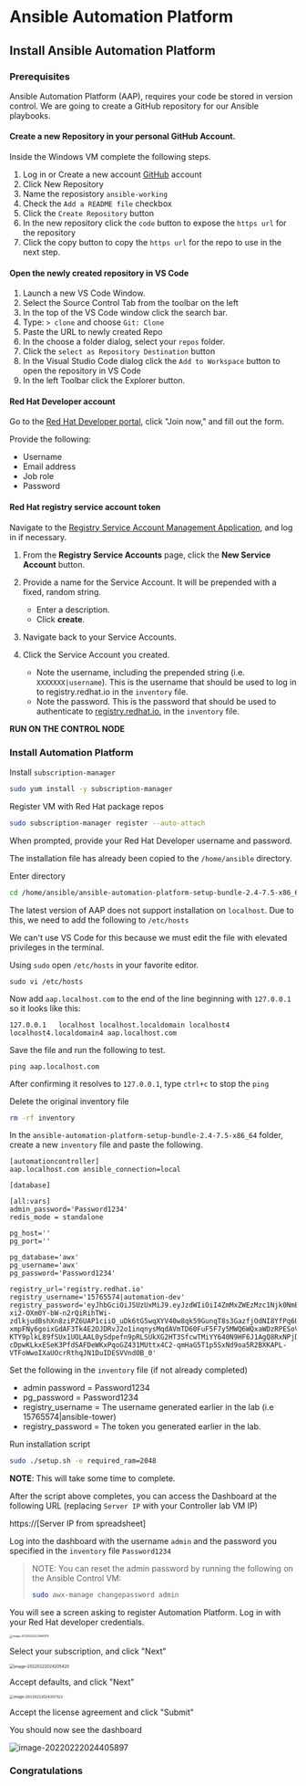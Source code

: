# Ansible Automation Platform

## Install Ansible Automation Platform

### Prerequisites

Ansible Automation Platform (AAP), requires your code be stored in version control. We are going to create a GitHub repository for our Ansible playbooks.



#### Create a new Repository in your personal GitHub Account.

Inside the Windows VM complete the following steps.

1. Log in or Create a new account [GitHub](https://github.com/) account
2. Click New Repository
3. Name the reposistory `ansible-working`
4. Check the `Add a README file` checkbox
5. Click the `Create Repository` button
6. In the new repository click the `code` button to expose the `https url` for the repository
7. Click the copy button to copy the `https url` for the repo to use in the next step.



#### Open the newly created repository in VS Code

1. Launch a new VS Code Window.
2. Select the Source Control Tab from the toolbar on the left
3. In the top of the VS Code window click the search bar.
4. Type: `> clone` and choose `Git: Clone`
5. Paste the URL to newly created Repo
6. In the choose a folder dialog, select your `repos` folder.
7. Click the `select as Repository Destination` button
8. In the Visual Studio Code dialog click the `Add to Workspace` button to open the repository in VS Code
9. In the left Toolbar click the Explorer button.



#### Red Hat Developer account

Go to the [Red Hat Developer portal](https://developers.redhat.com/about), click "Join now," and fill out the form. 

Provide the following: 

* Username 
* Email address 
* Job role 
* Password 



#### Red Hat registry service account token

Navigate to the [Registry Service Account Management Application](https://access.redhat.com/terms-based-registry/), and log in if necessary.

1. From the **Registry Service Accounts** page, click the **New Service Account** button.

2. Provide a name for the Service Account. It will be prepended with a fixed, random string.

   - Enter a description.
   - Click **create**.

3. Navigate back to your Service Accounts.

4. Click the Service Account you created.

   - Note the username, including the prepended string (i.e. `XXXXXXX|username`). This is the username that should be used to log in to registry.redhat.io in the `inventory` file.
   - Note the password. This is the password that should be used to authenticate to [registry.redhat.io.](https://registry.redhat.io) in the `inventory` file.






**RUN ON THE CONTROL NODE**


### Install Automation Platform 


Install `subscription-manager`

```bash
sudo yum install -y subscription-manager
```



Register VM with Red Hat package repos

```bash
sudo subscription-manager register --auto-attach
```



When prompted, provide your Red Hat Developer username and password.

The installation file has already been copied to the `/home/ansible` directory. 



Enter directory 

```bash
cd /home/ansible/ansible-automation-platform-setup-bundle-2.4-7.5-x86_64
```



The latest version of AAP does not support installation on `localhost`. Due to this, we need to add the following to `/etc/hosts`



We can't use VS Code for this because we must edit the file with elevated privileges in the terminal.

Using `sudo` open `/etc/hosts` in your favorite editor. 

```
sudo vi /etc/hosts
```



Now add `aap.localhost.com` to the end of the line beginning with `127.0.0.1` so it looks like this:

```
127.0.0.1   localhost localhost.localdomain localhost4 localhost4.localdomain4 aap.localhost.com
```

Save the file and run the following to test.

```
ping aap.localhost.com
```

After confirming it resolves to `127.0.0.1`, type `ctrl+c` to stop the `ping`

Delete the original inventory file

```bash
rm -rf inventory
```



In the `ansible-automation-platform-setup-bundle-2.4-7.5-x86_64` folder, create a new `inventory` file and paste the following.

```
[automationcontroller]
aap.localhost.com ansible_connection=local

[database]

[all:vars]
admin_password='Password1234'
redis_mode = standalone

pg_host=''
pg_port=''

pg_database='awx'
pg_username='awx'
pg_password='Password1234'

registry_url='registry.redhat.io'
registry_username='15765574|automation-dev'
registry_password='eyJhbGciOiJSUzUxMiJ9.eyJzdWIiOiI4ZmMxZWEzMzc1Njk0NmEzOGQxODZlODU2YmU3MjA5OCJ9.RkEszJ1mGa1JGDi0nIF5UDB7WrhlHhTgB1ruo4cxu9Ws6hDDA39N_Ek9FZqGajn7Peseq8dBXxlEomzv0jb8jzOzOm3Yeq-xi2-OXm0Y-bW-n2rQiRihTWi-zdlkjudBshXn8ziPZ6UAP1ciiO_uDk6tG5wqXYV40w8qk59GunqT8s3GazfjOdNI8YfPq6UbqNcm7f7bNeHYrX4vv9VtHtRRK-xmpFNy6goixGdAF3Tk4E2OJDRvJ2o1inqnysMqdAVmTD60FuF5F7y5MWQ6WQxaWDzRPESoVPMa_tJMD_RvgpnJ1iQf9RbqP39Ls7SlnoWuH0X2LmiHPWhLbQ7RX7J11nOCBVEqZDe0Xg7ctnrChZyWFm4xcwPWUhmZFNPRrdSx8Rv8mM_XTCGiTNQBkGOmHxLj8CLHhT53uI_H4bG5ILveKguFUbkYpjJseB_FZzoPm6yheyixS12FbMencDKaOtMUxb58K7DmPwugRE6kX-KTY9plkL89fSUx1UOLAAL0ySdpefn9pRLSUkXG2HT3SfcwTMiYY640N9HF6J1AgQ8RxNPjDNp30s0s6NaUXua-cDpwKLkxESeK3PfdSAFDeWKxPqoGZ431MUttx4C2-qmHaG5T1p5SxNd9oa5R2BXKAPL-VTFoWwoIXaUOcrRthqJN1DuIDESVVndOB_0'
```

Set the following in the `inventory` file (if not already completed) 

* admin password = Password1234   
* pg_password = Password1234   
* registry_username = The username generated earlier in the lab (i.e 15765574|ansible-tower)   
* registry_password = The token you generated earlier in the lab.   

Run installation script

```bash
sudo ./setup.sh -e required_ram=2048
```





**NOTE**: This will take some time to complete.



After the script above completes, you can access the Dashboard at the following URL (replacing `Server IP` with your Controller lab VM IP)  

https://[Server IP from spreadsheet]



Log into the dashboard with the username `admin` and the password you specified in the `inventory` file `Password1234`



> NOTE: You can reset the admin password by running the following on the Ansible Control VM:
>
> ```bash
> sudo awx-manage changepassword admin
> ```



You will see a screen asking to register Automation Platform. Log in with your Red Hat developer credentials.

<img src="images/image-20220222022946979.png" alt="image-20220222022946979" style="zoom: 33%;" />



Select your subscription, and click "Next"

<img src="images/image-20220222024205420.png" alt="image-20220222024205420" style="zoom:50%;" />

Accept defaults, and click "Next"

<img src="images/image-20220222024307322.png" alt="image-20220222024307322" style="zoom:45%;" />

Accept the license agreement and click "Submit"



You should now see the dashboard 

![image-20220222024405897](images/image-20220222024405897.png)

### Congratulations
